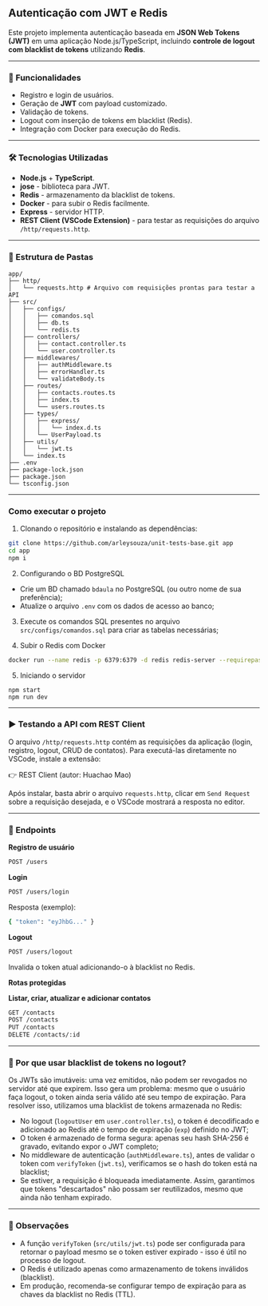 ## Autenticação com JWT e Redis

Este projeto implementa autenticação baseada em **JSON Web Tokens (JWT)** em uma aplicação Node.js/TypeScript, incluindo **controle de logout com blacklist de tokens** utilizando **Redis**.

---

### 📌 Funcionalidades

- Registro e login de usuários.
- Geração de **JWT** com payload customizado.
- Validação de tokens.
- Logout com inserção de tokens em blacklist (Redis).
- Integração com Docker para execução do Redis.

---

### 🛠️ Tecnologias Utilizadas

- **Node.js** + **TypeScript**.
- **jose** - biblioteca para JWT.
- **Redis** - armazenamento da blacklist de tokens.
- **Docker** - para subir o Redis facilmente.
- **Express** - servidor HTTP.
- **REST Client (VSCode Extension)** - para testar as requisições do arquivo `/http/requests.http`.

---

### 📂 Estrutura de Pastas

```
app/
├── http/
│   └── requests.http # Arquivo com requisições prontas para testar a API
├── src/
│   ├── configs/
│   │   ├── comandos.sql
│   │   ├── db.ts
│   │   └── redis.ts
│   ├── controllers/
│   │   ├── contact.controller.ts
│   │   └── user.controller.ts
│   ├── middlewares/
│   │   ├── authMiddleware.ts
│   │   ├── errorHandler.ts
│   │   └── validateBody.ts
│   ├── routes/
│   │   ├── contacts.routes.ts
│   │   ├── index.ts
│   │   └── users.routes.ts
│   ├── types/
│   │   ├── express/
│   │   │   └── index.d.ts
│   │   └── UserPayload.ts
│   ├── utils/
│   │   └── jwt.ts
│   └── index.ts
├── .env
├── package-lock.json
├── package.json
└── tsconfig.json
```

---

### Como executar o projeto

1. Clonando o repositório e instalando as dependências:
```bash
git clone https://github.com/arleysouza/unit-tests-base.git app
cd app
npm i
```

2. Configurando o BD PostgreSQL
- Crie um BD chamado `bdaula` no PostgreSQL (ou outro nome de sua preferência);
- Atualize o arquivo `.env` com os dados de acesso ao banco;

3. Execute os comandos SQL presentes no arquivo `src/configs/comandos.sql` para criar as tabelas necessárias;

4. Subir o Redis com Docker
```bash
docker run --name redis -p 6379:6379 -d redis redis-server --requirepass 123
```

5. Iniciando o servidor
```
npm start
npm run dev
```

---

### ▶️ Testando a API com REST Client

O arquivo `/http/requests.http` contém as requisições da aplicação (login, registro, logout, CRUD de contatos).
Para executá-las diretamente no VSCode, instale a extensão:

👉 REST Client (autor: Huachao Mao)

Após instalar, basta abrir o arquivo `requests.http`, clicar em `Send Request` sobre a requisição desejada, e o VSCode mostrará a resposta no editor.

---

### 🔑 Endpoints

**Registro de usuário**
``` bash
POST /users
```

**Login**
``` bash
POST /users/login
```
Resposta (exemplo):
```bash
{ "token": "eyJhbG..." }
```

**Logout**
``` bash
POST /users/logout
```
Invalida o token atual adicionando-o à blacklist no Redis.

**Rotas protegidas**

**Listar, criar, atualizar e adicionar contatos**
``` bash
GET /contacts
POST /contacts
PUT /contacts
DELETE /contacts/:id
```

---

### 📌 Por que usar blacklist de tokens no logout?

Os JWTs são imutáveis: uma vez emitidos, não podem ser revogados no servidor até que expirem.
Isso gera um problema: mesmo que o usuário faça logout, o token ainda seria válido até seu tempo de expiração.
Para resolver isso, utilizamos uma blacklist de tokens armazenada no Redis:
- No logout (`logoutUser` em `user.controller.ts`), o token é decodificado e adicionado ao Redis até o tempo de expiração (`exp`) definido no JWT;
- O token é armazenado de forma segura: apenas seu hash SHA-256 é gravado, evitando expor o JWT completo;
- No middleware de autenticação (`authMiddleware.ts`), antes de validar o token com `verifyToken` (`jwt.ts`), verificamos se o hash do token está na blacklist;
- Se estiver, a requisição é bloqueada imediatamente.
Assim, garantimos que tokens "descartados" não possam ser reutilizados, mesmo que ainda não tenham expirado.

---

### 📌 Observações

- A função `verifyToken` (`src/utils/jwt.ts`) pode ser configurada para retornar o payload mesmo se o token estiver expirado - isso é útil no processo de logout.
- O Redis é utilizado apenas como armazenamento de tokens inválidos (blacklist).
- Em produção, recomenda-se configurar tempo de expiração para as chaves da blacklist no Redis (TTL).